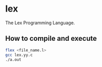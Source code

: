 # lex
The Lex Programming Language.

## How to compile and execute
```bash
flex <file_name.l>
gcc lex.yy.c
./a.out
```
